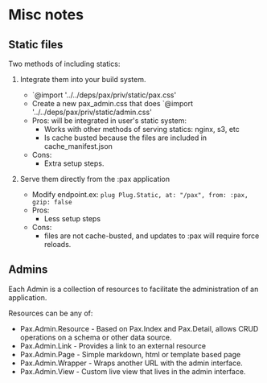 # Misc notes

## Static files

Two methods of including statics:

1. Integrate them into your build system.
    - `@import '../../deps/pax/priv/static/pax.css'
    - Create a new pax_admin.css that does `@import '../../deps/pax/priv/static/admin.css'
    - Pros: will be integrated in user's static system:
        - Works with other methods of serving statics: nginx, s3, etc
        - Is cache busted because the files are included in cache_manifest.json
    - Cons:
        - Extra setup steps.

2. Serve them directly from the :pax application
    - Modify endpoint.ex: `plug Plug.Static, at: "/pax", from: :pax, gzip: false`
    - Pros:
        - Less setup steps
    - Cons:
        - files are not cache-busted, and updates to :pax will require force reloads.


## Admins

Each Admin is a collection of resources to facilitate the administration of an application.

Resources can be any of:
- Pax.Admin.Resource    - Based on Pax.Index and Pax.Detail, allows CRUD operations on a schema or other data source.
- Pax.Admin.Link        - Provides a link to an external resource
- Pax.Admin.Page        - Simple markdown, html or template based page
- Pax.Admin.Wrapper     - Wraps another URL with the admin interface.
- Pax.Admin.View        - Custom live view that lives in the admin interface.
